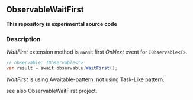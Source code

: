 ## ObservableWaitFirst
**This repository is experimental source code**

### Description
*WaitFirst* extension method is await first *OnNext* event for `IObservable<T>`.

```csharp
// observable: IObservable<T>
var result = await observable.WaitFirst();
```

*WaitFirst* is using Awaitable-pattern, not using Task-Like pattern.

see also ObservableWaitFirst project.